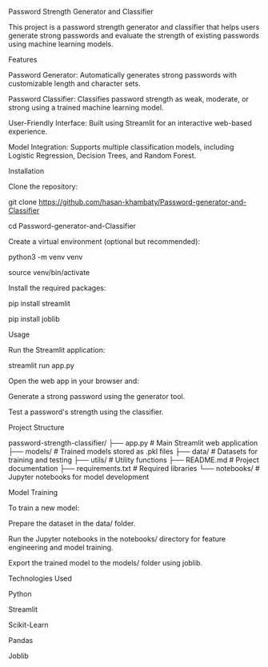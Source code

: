 Password Strength Generator and Classifier

This project is a password strength generator and classifier that helps users generate strong passwords and evaluate the strength of existing passwords using machine learning models.

Features

Password Generator: Automatically generates strong passwords with customizable length and character sets.

Password Classifier: Classifies password strength as weak, moderate, or strong using a trained machine learning model.

User-Friendly Interface: Built using Streamlit for an interactive web-based experience.

Model Integration: Supports multiple classification models, including Logistic Regression, Decision Trees, and Random Forest.

Installation

Clone the repository:

git clone https://github.com/hasan-khambaty/Password-generator-and-Classifier

cd Password-generator-and-Classifier

Create a virtual environment (optional but recommended):

python3 -m venv venv

source venv/bin/activate

Install the required packages:

pip install streamlit

pip install joblib

Usage

Run the Streamlit application:

streamlit run app.py

Open the web app in your browser and:

Generate a strong password using the generator tool.

Test a password's strength using the classifier.

Project Structure

password-strength-classifier/
├── app.py                 # Main Streamlit web application
├── models/                # Trained models stored as .pkl files
├── data/                  # Datasets for training and testing
├── utils/                 # Utility functions
├── README.md              # Project documentation
├── requirements.txt       # Required libraries
└── notebooks/             # Jupyter notebooks for model development

Model Training

To train a new model:

Prepare the dataset in the data/ folder.

Run the Jupyter notebooks in the notebooks/ directory for feature engineering and model training.

Export the trained model to the models/ folder using joblib.

Technologies Used

Python

Streamlit

Scikit-Learn

Pandas

Joblib

